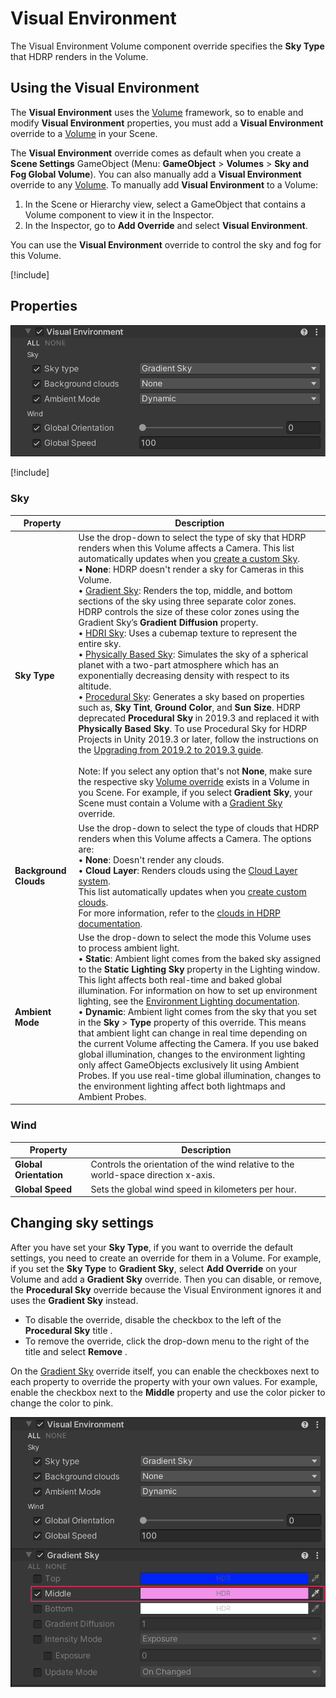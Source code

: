 # Visual Environment

The Visual Environment Volume component override specifies the **Sky Type** that HDRP renders in the Volume.

## Using the Visual Environment

The **Visual Environment** uses the [Volume](Volumes.md) framework, so to enable and modify **Visual Environment** properties, you must add a **Visual Environment** override to a [Volume](Volumes.md) in your Scene.

The **Visual Environment** override comes as default when you create a **Scene Settings** GameObject (Menu: **GameObject** > **Volumes** > **Sky and Fog Global Volume**). You can also manually add a **Visual Environment** override to any [Volume](Volumes.md). To manually add **Visual Environment** to a Volume:

1. In the Scene or Hierarchy view, select a GameObject that contains a Volume component to view it in the Inspector.
2. In the Inspector, go to **Add Override** and select **Visual Environment**.

You can use the **Visual Environment** override to control the sky and fog for this Volume.

[!include[](snippets/volume-override-api.md)]

## Properties

![](Images/Override-VisualEnvironment1.png)

[!include[](snippets/Volume-Override-Enable-Properties.md)]

### Sky

| **Property**     | **Description**                                              |
| ---------------- | ------------------------------------------------------------ |
| **Sky Type**     | Use the drop-down to select the type of sky that HDRP renders when this Volume affects a Camera. This list automatically updates when you [create a custom Sky](Creating-a-custom-sky). <br />&#8226; **None**: HDRP doesn't render a sky for Cameras in this Volume.<br />&#8226; [Gradient Sky](Override-Gradient-Sky.md): Renders the top, middle, and bottom sections of the sky using three separate color zones. HDRP controls the size of these color zones using the Gradient Sky’s **Gradient Diffusion** property.<br />&#8226; [HDRI Sky](Override-HDRI-Sky.md): Uses a cubemap texture to represent the entire sky.<br />&#8226; [Physically Based Sky](Override-Physically-Based-Sky.md): Simulates the sky of a spherical planet with a two-part atmosphere which has an exponentially decreasing density with respect to its altitude.<br />&#8226; [Procedural Sky](Override-Procedural-Sky.md): Generates a sky based on properties such as, **Sky Tint**, **Ground Color**, and **Sun Size**. HDRP deprecated **Procedural Sky** in 2019.3 and replaced it with **Physically Based Sky**. To use Procedural Sky for HDRP Projects in Unity 2019.3 or later, follow the instructions on the [Upgrading from 2019.2 to 2019.3 guide](Upgrading-From-2019.2-to-2019.3.md#ProceduralSky).<br /><br />Note: If you select any option that's not **None**, make sure the respective sky [Volume override](Volume-Components.md) exists in a Volume in you Scene. For example, if you select **Gradient Sky**, your Scene must contain a Volume with a [Gradient Sky](Override-Gradient-Sky.md) override. |
| **Background Clouds**   | Use the drop-down to select the type of clouds that HDRP renders when this Volume affects a Camera. The options are:<br/>&#8226; **None**: Doesn't render any clouds.<br/>&#8226; **Cloud Layer**: Renders clouds using the [Cloud Layer system](Override-Cloud-Layer.md).<br/>This list automatically updates when you [create custom clouds](Creating-Custom-Clouds.md).<br/>For more information, refer to the [clouds in HDRP documentation](Clouds-In-HDRP.md). |
| **Ambient Mode** | Use the drop-down to select the mode this Volume uses to process ambient light.<br />&#8226; **Static**: Ambient light comes from the baked sky assigned to the **Static Lighting Sky** property in the Lighting window. This light affects both real-time and baked global illumination. For information on how to set up environment lighting, see the [Environment Lighting documentation](Environment-Lighting.md#lighting-environment).<br />&#8226; **Dynamic**: Ambient light comes from the sky that you set in the **Sky** > **Type** property of this override. This means that ambient light can change in real time depending on the current Volume affecting the Camera. If you use baked global illumination, changes to the environment lighting only affect GameObjects exclusively lit using Ambient Probes. If you use real-time global illumination, changes to the environment lighting affect both lightmaps and Ambient Probes. |

### Wind

| **Property**     | **Description**                                              |
| ---------------- | ------------------------------------------------------------ |
| **Global Orientation** | Controls the orientation of the wind relative to the world-space direction x-axis. |
| **Global Speed**       | Sets the global wind speed in kilometers per hour. |

## Changing sky settings

After you have set your **Sky Type**, if you want to override the default settings, you need to create an override for them in a Volume. For example, if you set the **Sky Type** to **Gradient Sky**, select **Add Override** on your Volume and add a **Gradient Sky** override. Then you can disable, or remove, the **Procedural Sky** override because the Visual Environment ignores it and uses the **Gradient Sky** instead.

* To disable the override, disable the checkbox to the left of the **Procedural Sky** title .
* To remove the override, click the drop-down menu to the right of the title and select **Remove** .

On the [Gradient Sky](Override-Gradient-Sky.md) override itself, you can enable the checkboxes next to each property to override the property with your own values. For example, enable the checkbox next to the **Middle** property and use the color picker to change the color to pink.

![](Images/Override-VisualEnvironment2.png)
